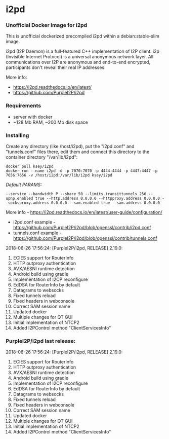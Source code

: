 # i2pd
### Unofficial Docker Image for i2pd
This is unofficial dockerized precompiled i2pd within a debian:stable-slim image.

i2pd (I2P Daemon) is a full-featured C++ implementation of I2P client. i2p (Invisible Internet Protocol) is a universal anonymous network layer. All communications over I2P are anonymous and end-to-end encrypted, participants don't reveal their real IP addresses.

More info:
- https://i2pd.readthedocs.io/en/latest/
- https://github.com/PurpleI2P/i2pd

### Requirements

* server with docker
* ~128 Mb RAM, ~200 Mb disk space 

### Installing

Create any directory (like /host/i2pd), put the "i2pd.conf" and "tunnels.conf" files there, edit them and connect this directory to the container directory "/var/lib/i2pd":
```
docker pull ksey/i2pd
docker run --name i2pd -d -p 7070:7070 -p 4444:4444 -p 4447:4447 -p 7656:7656 -v /host/i2pd:/var/lib/i2pd ksey/i2pd
```

*Default PARAMS:*
```
--service --bandwidth P --share 50 --limits.transittunnels 256 --upnp.enabled true --http.address 0.0.0.0 --httpproxy.address 0.0.0.0 --socksproxy.address 0.0.0.0 --sam.enabled true --sam.address 0.0.0.0
```
More info - https://i2pd.readthedocs.io/en/latest/user-guide/configuration/

* i2pd.conf example - https://github.com/PurpleI2P/i2pd/blob/openssl/contrib/i2pd.conf 
* tunnels.conf example - https://github.com/PurpleI2P/i2pd/blob/openssl/contrib/tunnels.conf


2018-06-26 17:56:24: [PurpleI2P/i2pd, RELEASE] 2.19.0:

1.  ECIES support for RouterInfo
2.  HTTP outproxy authentication
3.  AVX/AESNI runtime detection
4.  Android build using gradle
5.  Implementation of I2CP reconfigure
6.  EdDSA for RouterInfo by default
7. Datagrams to websocks
8. Fixed tunnels reload
9. Fixed headers in webconsole
10. Correct SAM session name
11. Updated docker
12.  Multiple changes for QT GUI
13. Initial implementation of NTCP2
14. Added I2PControl method "ClientServicesInfo"

### PurpleI2P/i2pd last release:
2018-06-26 17:56:24: [PurpleI2P/i2pd, RELEASE] 2.19.0:

1.  ECIES support for RouterInfo
2.  HTTP outproxy authentication
3.  AVX/AESNI runtime detection
4.  Android build using gradle
5.  Implementation of I2CP reconfigure
6.  EdDSA for RouterInfo by default
7. Datagrams to websocks
8. Fixed tunnels reload
9. Fixed headers in webconsole
10. Correct SAM session name
11. Updated docker
12.  Multiple changes for QT GUI
13. Initial implementation of NTCP2
14. Added I2PControl method "ClientServicesInfo"
